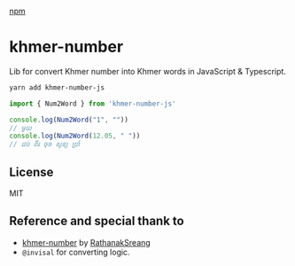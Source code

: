 [npm](https://img.shields.io/npm/v/khmer-number-js)

# khmer-number

Lib for convert Khmer number into Khmer words in JavaScript & Typescript.

```sh
yarn add khmer-number-js

```

```ts
import { Num2Word } from 'khmer-number-js'

console.log(Num2Word("1", ""))
// មួយ
console.log(Num2Word(12.05, " "))
// ដប់ ពីរ ចុច សូន្យ ប្រាំ

```

## License

MIT

## Reference and special thank to

- [khmer-number](https://github.com/khmerlang/khmer-number) by [RathanakSreang](https://github.com/khmerlang/khmer-number)
- `@invisal` for converting logic.
